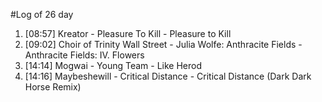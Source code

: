 #Log of 26 day

1. [08:57] Kreator - Pleasure To Kill - Pleasure to Kill
1. [09:02] Choir of Trinity Wall Street - Julia Wolfe: Anthracite Fields - Anthracite Fields: IV. Flowers
1. [14:14] Mogwai - Young Team - Like Herod
1. [14:16] Maybeshewill - Critical Distance - Critical Distance (Dark Dark Horse Remix)
